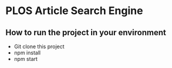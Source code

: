 # PLOS Article Search Engine 

## How to run the project in your environment

- Git clone this project
- npm install
- npm start
